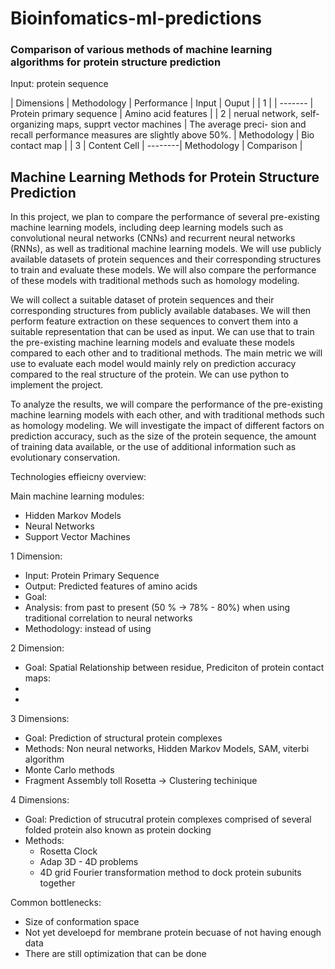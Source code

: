 # Bioinfomatics-ml-predictions
### Comparison of various methods of machine learning algorithms for protein structure prediction


Input: protein sequence


| Dimensions  | Methodology | Performance | Input | Ouput |
| 1 |   | ------- | Protein primary sequence | Amino acid features |
| 2 | nerual network, self-organizing maps, supprt vector machines  | The average preci- sion and recall performance measures are slightly above 50%. | Methodology | Bio contact map |
| 3 | Content Cell  | --------| Methodology | Comparison |



## **Machine Learning Methods for Protein Structure Prediction**

In this project, we plan to compare the performance of several pre-existing machine learning models, including deep learning models such as convolutional neural networks (CNNs) and recurrent neural networks (RNNs), as well as traditional machine learning models. We will use publicly available datasets of protein sequences and their corresponding structures to train and evaluate these models. We will also compare the performance of these models with traditional methods such as homology modeling.

We will collect a suitable dataset of protein sequences and their corresponding structures from publicly available databases. We will then perform feature extraction on these sequences to convert them into a suitable representation that can be used as input. We can use that to train the pre-existing machine learning models and evaluate these models compared to each other and to traditional methods. The main metric we will use to evaluate each model would mainly rely on prediction accuracy compared to the real structure of the protein. We can use python to implement the project. 

To analyze the results, we will compare the performance of the pre-existing machine learning models with each other, and with traditional methods such as homology modeling. We will investigate the impact of different factors on prediction accuracy, such as the size of the protein sequence, the amount of training data available, or the use of additional information such as evolutionary conservation.



Technologies effieicny overview:

Main machine learning modules:
- Hidden Markov Models
- Neural Networks
- Support Vector Machines

1 Dimension:
* Input: Protein Primary Sequence
* Output: Predicted features of amino acids
* Goal: 
* Analysis: from past to present (50 % -> 78% - 80%) when using traditional correlation to neural networks
* Methodology: instead of using 

2 Dimension:
* Goal: Spatial Relationship between residue, Prediciton of protein contact maps:
* 
* 
    
3 Dimensions:
* Goal: Prediction of structural protein complexes 
* Methods: Non neural networks, Hidden Markov Models, SAM, viterbi algorithm
* Monte Carlo methods
* Fragment Assembly toll Rosetta -> Clustering techinique

4 Dimensions:
* Goal: Prediction of strucutral protein complexes comprised of several folded protein also known as protein docking
* Methods:
    * Rosetta Clock
    * Adap 3D - 4D problems
    * 4D grid Fourier transformation method to dock protein subunits together


Common bottlenecks:
- Size of conformation space
- Not yet develoepd for membrane protein becuase of not having enough data
- There are still optimization that can be done


